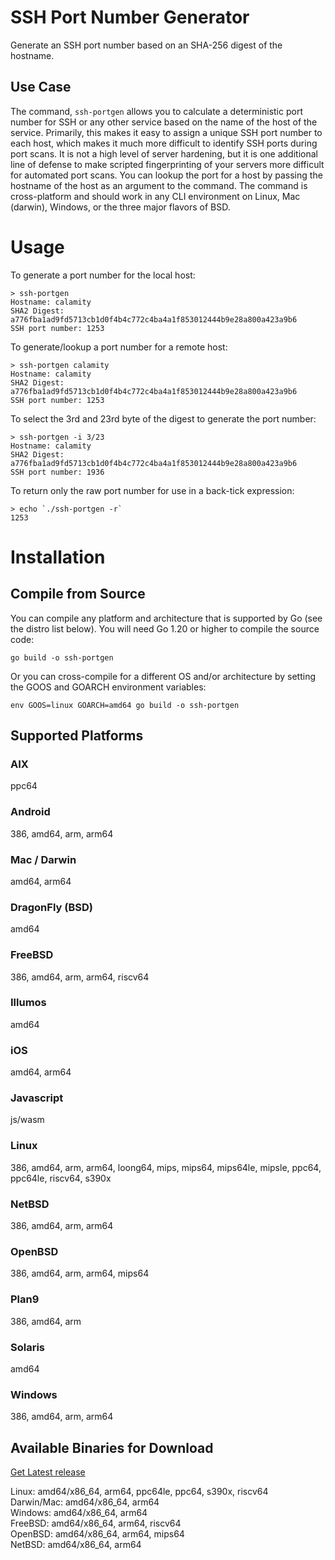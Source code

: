 # SSH Port Number Generator
Generate an SSH port number based on an SHA-256 digest of the hostname.

## Use Case
The command, `ssh-portgen` allows you to calculate a deterministic port number for SSH or any other service based on the name of the host of the service. Primarily, this makes it easy to assign a unique SSH port number to each host, which makes it much more difficult to identify SSH ports during port scans. It is not a high level of server hardening, but it is one additional line of defense to make scripted fingerprinting of your servers more difficult for automated port scans. You can lookup the port for a host by passing the hostname of the host as an argument to the command. The command is cross-platform and should work in any CLI environment on Linux, Mac (darwin), Windows, or the three major flavors of BSD.

# Usage
To generate a port number for the local host:
```
> ssh-portgen
Hostname: calamity
SHA2 Digest: a776fba1ad9fd5713cb1d0f4b4c772c4ba4a1f853012444b9e28a800a423a9b6
SSH port number: 1253
```
To generate/lookup a port number for a remote host:
```
> ssh-portgen calamity
Hostname: calamity
SHA2 Digest: a776fba1ad9fd5713cb1d0f4b4c772c4ba4a1f853012444b9e28a800a423a9b6
SSH port number: 1253
```
To select the 3rd and 23rd byte of the digest to generate the port number:
```
> ssh-portgen -i 3/23
Hostname: calamity
SHA2 Digest: a776fba1ad9fd5713cb1d0f4b4c772c4ba4a1f853012444b9e28a800a423a9b6
SSH port number: 1936
```
To return only the raw port number for use in a back-tick expression:
```
> echo `./ssh-portgen -r`
1253
```

# Installation
## Compile from Source
You can compile any platform and architecture that is supported by Go (see the distro list below). You will need Go 1.20 or higher to compile the source code:
```
go build -o ssh-portgen
```
Or you can cross-compile for a different OS and/or architecture by setting the GOOS and GOARCH environment variables:
```
env GOOS=linux GOARCH=amd64 go build -o ssh-portgen
```
## Supported Platforms
### AIX
ppc64
### Android
386, amd64, arm, arm64
### Mac / Darwin
amd64, arm64
### DragonFly (BSD)
amd64
### FreeBSD
386, amd64, arm, arm64, riscv64
### Illumos
amd64
### iOS
amd64, arm64
### Javascript
js/wasm
### Linux
386, amd64, arm, arm64, loong64, mips, mips64, mips64le, mipsle, ppc64, ppc64le, riscv64, s390x
### NetBSD
386, amd64, arm, arm64
### OpenBSD
386, amd64, arm, arm64, mips64
### Plan9
386, amd64, arm
### Solaris
amd64
### Windows
386, amd64, arm, arm64

## Available Binaries for Download
[Get Latest release](https://github.com/menabrealabs/ssh-portgen/releases/tag/v1.0.0)

Linux: amd64/x86_64, arm64, ppc64le, ppc64, s390x, riscv64  
Darwin/Mac: amd64/x86_64, arm64  
Windows: amd64/x86_64, arm64  
FreeBSD: amd64/x86_64, arm64, riscv64  
OpenBSD: amd64/x86_64, arm64, mips64  
NetBSD: amd64/x86_64, arm64

